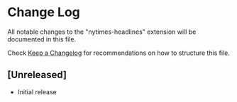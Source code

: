 # Change Log

All notable changes to the "nytimes-headlines" extension will be documented in this file.

Check [Keep a Changelog](http://keepachangelog.com/) for recommendations on how to structure this file.

## [Unreleased]

- Initial release